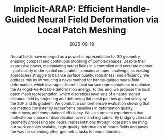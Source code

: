 ---
# Documentation: https://wowchemy.com/docs/managing-content/

title: 'Implicit-ARAP: Efficient Handle-Guided Neural Field Deformation via Local Patch Meshing'
subtitle: ''
summary: ''
authors:
- baieri
- maggioli
- rodola
- melzi
- Zorah Laehner
tags: []
categories: []
date: '2025-09-19'
lastmod: 2023-10-02T:26:44
featured: false
draft: false
publication_short: "NeurIPS 2025"

# Featured image
# To use, add an image named `featured.jpg/png` to your page's folder.
# Focal points: Smart, Center, TopLeft, Top, TopRight, Left, Right, BottomLeft, Bottom, BottomRight.
image:
  caption: ''
  focal_point: 'Center'
  preview_only: false

# Projects (optional).
#   Associate this post with one or more of your projects.
#   Simply enter your project's folder or file name without extension.
#   E.g. `projects = ["internal-project"]` references `content/project/deep-learning/index.md`.
#   Otherwise, set `projects = []`.
projects: []
publishDate: '2023-10-02T:26:44'
publication_types:
- '1'
abstract: "Neural fields have emerged as a powerful representation for 3D geometry, enabling compact and continuous modeling of complex shapes. Despite their expressive power, manipulating neural fields in a controlled and accurate manner – particularly under spatial constraints – remains an open challenge, as existing approaches struggle to balance surface quality, robustness, and efficiency. We address this by introducing a novel method for handle-guided neural field deformation, which leverages discrete local surface representations to optimize the As-Rigid-As-Possible deformation energy. To this end, we propose the local patch mesh representation, which discretizes level sets of a neural signed distance field by projecting and deforming flat mesh patches guided solely by the SDF and its gradient. We conduct a comprehensive evaluation showing that our method consistently outperforms baselines in deformation quality, robustness, and computational efficiency. We also present experiments that motivate our choice of discretization over marching cubes. By bridging classical geometry processing and neural representations through local patch meshing, our work enables scalable, high-quality deformation of neural fields and paves the way for extending other geometric tasks to neural domains."
publication: '*Conference on Neural Information Processing Systems (NeurIPS 2025)*'
links:
- name: arXiv
  url : https://arxiv.org/abs/2405.12895
- icon: github
  icon_pack: fab
  name: 'GitHub'
  url: https://github.com/daniele-baieri/implicit-arap
---
